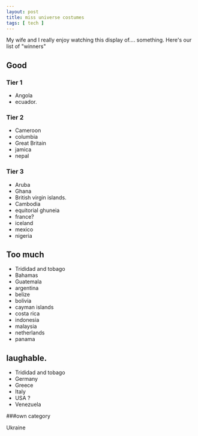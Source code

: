 ```yaml
---
layout: post
title: miss universe costumes
tags: [ tech ]
---
```


My wife and I really enjoy watching this display of.... something.
Here's our list of "winners" 

## Good
### Tier 1
* Angola
* ecuador.

### Tier 2
* Cameroon
* columbia
* Great Britain
* jamica 
* nepal

### Tier 3
* Aruba
* Ghana
* British virgin islands.
* Cambodia
* equitorial ghuneia 
* france?
* iceland
* mexico
* nigeria

## Too much 
* Trididad and tobago
* Bahamas
* Guatemala
* argentina 
* belize
* bolivia
* cayman islands
* costa rica
* indonesia
* malaysia 
* netherlands
* panama

## laughable.
* Trididad and tobago
* Germany
* Greece
* Italy
* USA ? 
* Venezuela 

###own category

Ukraine
